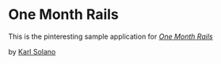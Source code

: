 # One Month Rails

This is the pinteresting sample application for [*One Month Rails*](http://onemonthrails.com)

by [Karl Solano](http://karlsolano.com)